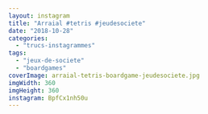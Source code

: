 ```yaml
---
layout: instagram
title: "Arraial #tetris #jeudesociete"
date: "2018-10-28"
categories: 
  - "trucs-instagrammes"
tags: 
  - "jeux-de-societe"
  - "boardgames"
coverImage: arraial-tetris-boardgame-jeudesociete.jpg
imgWidth: 360
imgHeight: 360
instagram: BpfCx1nh50u
---
```

